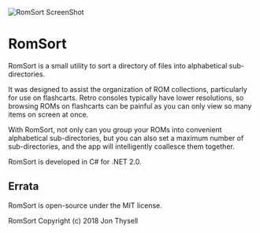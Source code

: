 ![RomSort ScreenShot](https://jonthysell.files.wordpress.com/2018/06/romsortscreenshot.png)

# RomSort #

RomSort is a small utility to sort a directory of files into alphabetical sub-directories.

It was designed to assist the organization of ROM collections, particularly for use on flashcarts. Retro consoles typically have lower resolutions, so browsing ROMs on flashcarts can be painful as you can only view so many items on screen at once.

With RomSort, not only can you group your ROMs into convenient alphabetical sub-directories, but you can also set a maximum number of sub-directories, and the app will intelligently coallesce them together.

RomSort is developed in C# for .NET 2.0.

## Errata ##

RomSort is open-source under the MIT license.

RomSort Copyright (c) 2018 Jon Thysell
